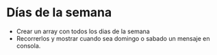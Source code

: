 # Días de la semana

* Crear un array con todos los dias de la semana
* Recorrerlos y mostrar cuando sea domingo o sabado un mensaje en consola.
